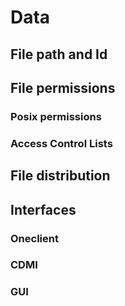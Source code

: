 # Data

## File path and Id

## File permissions

### Posix permissions
<!-- This header is referenced at least one time as "#posix-permissions" -->

### Access Control Lists
<!-- This header is referenced at least one time as "#access-control-lists" -->

## File distribution  <!-- link to replication & migration -->

## Interfaces

### Oneclient <!-- TODO: link to Oneclient -->

### CDMI <!-- short description + link -->

### GUI <!-- screenshots -->
